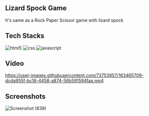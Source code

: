 ## Lizard Spock Game

It's same as a Rock Paper Scissor game with lizard spock

## Tech Stacks

<img src="https://img.shields.io/badge/HTML5-E34F26?style=for-the-badge&logo=html5&logoColor=white" alt="html5" />
<img src="https://img.shields.io/badge/CSS3-1572B6?style=for-the-badge&logo=css3&logoColor=white" alt="css" />
<img src="https://img.shields.io/badge/JavaScript-F7DF1E?style=for-the-badge&logo=javascript&logoColor=black" alt="javascript" />

## Video


https://user-images.githubusercontent.com/73753957/163465709-dcda955f-bc18-4458-a874-56b591594faa.mp4


## Screenshots

![Screenshot (839)](https://user-images.githubusercontent.com/73753957/163465797-8934c84e-a14b-41ae-8c3d-9bec72a6fcc0.png)
